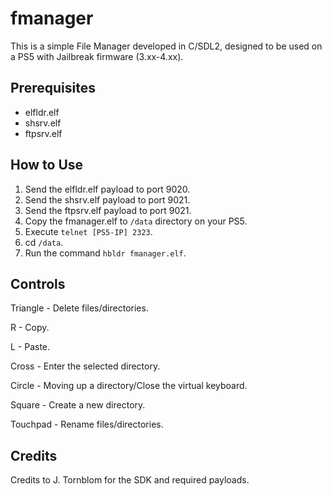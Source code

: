 # fmanager

This is a simple File Manager developed in C/SDL2, designed to be used on a PS5 with Jailbreak firmware (3.xx-4.xx).

## Prerequisites
- elfldr.elf
- shsrv.elf
- ftpsrv.elf

## How to Use
1. Send the elfldr.elf payload to port 9020.
2. Send the shsrv.elf payload to port 9021.
3. Send the ftpsrv.elf payload to port 9021.
4. Copy the fmanager.elf to `/data` directory on your PS5.
5. Execute `telnet [PS5-IP] 2323`.
6. cd `/data`.
6. Run the command `hbldr fmanager.elf`.

## Controls

Triangle - Delete files/directories.

R - Copy.

L - Paste.

Cross - Enter the selected directory.

Circle - Moving up a directory/Close the virtual keyboard.

Square - Create a new directory.

Touchpad - Rename files/directories.


## Credits
Credits to J. Tornblom for the SDK and required payloads.
